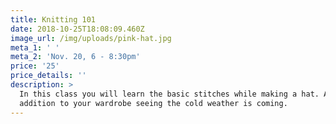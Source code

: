 ```yaml
---
title: Knitting 101
date: 2018-10-25T18:08:09.460Z
image_url: /img/uploads/pink-hat.jpg
meta_1: ' '
meta_2: 'Nov. 20, 6 - 8:30pm'
price: '25'
price_details: ''
description: >
  In this class you will learn the basic stitches while making a hat. A nice
  addition to your wardrobe seeing the cold weather is coming.
---
```


